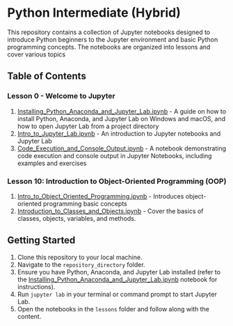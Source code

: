 # Python Intermediate (Hybrid)

This repository contains a collection of Jupyter notebooks designed to introduce Python beginners to the Jupyter environment and basic Python programming concepts. The notebooks are organized into lessons and cover various topics

## Table of Contents

### Lesson 0 - Welcome to Jupyter

1. [Installing_Python_Anaconda_and_Jupyter_Lab.ipynb](lessons/0%20-%20Welcome%20to%20Jupyter/Installing_Python_Anaconda_and_Jupyter_Lab.ipynb) - A guide on how to install Python, Anaconda, and Jupyter Lab on Windows and macOS, and how to open Jupyter Lab from a project directory
2. [Intro_to_Jupyter_Lab.ipynb](./lessons/0%20-%20Welcome%20to%20Jupyter/Intro_to_Jupyter_Lab.ipynb) - An introduction to Jupyter notebooks and Jupyter Lab
3. [Code_Execution_and_Console_Output.ipynb](lessons/0%20-%20Welcome%20to%20Jupyter/Code_Execution_and_Console_Output.ipynb) - A notebook demonstrating code execution and console output in Jupyter Notebooks, including examples and exercises

### Lesson 10: Introduction to Object-Oriented Programming (OOP)
1. [Intro_to_Object_Oriented_Programming.ipynb](lessons/10%20-%20Introduction%20to%20OOP/Introduction_to_Object_Oriented_Programming.ipynb) - Introduces object-oriented programming basic concepts
2. [Introduction_to_Classes_and_Objects.ipynb](lessons/10%20-%20Introduction%20to%20OOP/Introduction_to_Classes_and_Objects.ipynb) - Cover the basics of classes, objects, variables, and methods.


## Getting Started

1. Clone this repository to your local machine.
2. Navigate to the `repository_directory` folder.
3. Ensure you have Python, Anaconda, and Jupyter Lab installed (refer to the [Installing_Python_Anaconda_and_Jupyter_Lab.ipynb](lessons/0%20-%20Welcome%20to%20Jupyter/Installing_Python_Anaconda_and_Jupyter_Lab.ipynb) notebook for instructions).
4. Run `jupyter lab` in your terminal or command prompt to start Jupyter Lab.
5. Open the notebooks in the `lessons` folder and follow along with the content.
